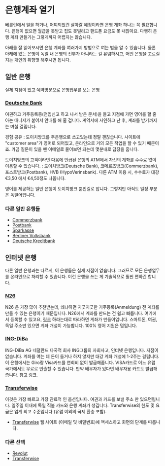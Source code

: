 #  은행계좌 열기

베를린에서 일을 하거나, 어찌되었건 살아갈 예정이라면 은행 계좌 하나는 꼭 필요합니다. 은행이 없으면 월급을 못받고 집도 못빌리고 핸드폰 요금도 못 내잖아요. 다행히 은행 계좌 만들기는 그렇게까지 어렵지는 않습니다.

아래를 잘 읽어보시면 은행 계좌를 여러가지 방법으로 여는 법을 알 수 있습니다. 물론 아래에 있는 은행이 독일 내 은행의 전부가 아니라는 걸 유념하시고, 어떤 은행을 고르실 지는 개인의 취향껏 해주시면 됩니다.

## 일반 은행

실제 지점이 있고 예약방문으로 은행업무를 보는 은행

### [Deutsche Bank](https://www.deutsche-bank.de)

여권하고 거주등록증(전입신고 하고 나서 받은 문서)을 들고 지점에 가면 영어를 할 줄 아는 매니저가 붙어서 안내를 해 줄 겁니다. 계약서에 사인하고 난 후, 계좌를 받기까지는 며칠 걸립니다.

경험 공유 : 도이치방크를 주은행으로 쓰고있는데 정말 괜찮습니다. 사이트에 "customer area"가 영어로 되어있고, 온라인으로 거의 모든 작업을 할 수 있기 때문이죠. 가끔 질문이 있을 땐 이메일로 물어보면 되는데 몇분내로 답장을 줍니다.

도이치방크의 고객이라면 다음에 언급된 은행의 ATM에서 자신의 계좌를 수수료 없이 이용할 수 있습니다. : 도이치방크(Deutsche Bank), 코메르츠방크(Commerzbank), 포스트방크(Postbank), HVB (HypoVerinsbank). 다른 ATM 이용 시, 수수료가 대강 €3,50 에서 €4,50정도 나옵니다.

영어를 제공하는 일반 은행이 도이치방크 뿐인걸로 압니다. 그렇지만 아직도 일정 부분은 독일어입니다.

### 다른 일반 은행들
- [Commerzbank](https://www.commerzbank.de/)
- [Postbank](https://www.postbank.de/)
- [Sparkasse](https://www.berliner-sparkasse.de)
- [Berliner Volksbank](https://www.berliner-volksbank.de/)
- [Deutsche Kreditbank](https://www.dkb.de/)


## 인터넷 은행
다른 일반 은행과는 다르게, 이 은행들은 실제 지점이 없습니다. 그러므로 모든 은행업무를 온라인으로 처리할 수 있습니다. 이런 은행을 쓰는 게 기술적으로 훨씬 편하긴 합니다.

### [N26](https://n26.com)
N26 은 가장 많이 추천받는데, 왜냐하면 지긋지긋한 거주등록(Anmeldung) 전 계좌를 만들 수 있는 은행이기 때문입니다.  N26에서 계좌를 만드는 건 쉽고 빠릅니다. 여기에서 등록할 수 있고요, [링크](https://app.n26.com/register) 하라는대로 따라하면 계좌가 만들어입니다. 스마트폰, 여권, 독일 주소만 있으면 계좌 개설이 가능합니다. 100% 영어 지원은 덤입니다.

### [ING-DiBa](https://www.ing-diba.de/)

ING-DiBa AG 네덜란드 다국적 회사 ING그룹의 자회사고, 인터넷 은행입니다. 지점이 없습니다. 계좌를 여는 데 돈이 들거나 하지 않지만 대강 계좌 개설에 1-2주는 걸립니다. 이 은행에서는 Giro랑 Visa카드를 연회비 없이 발급해줍니다. VISA카드로 어느 유럽 국가에서도 무료로 인출할 수 있습니다. 만약 배우자가 있다면 배우자용 카드도 발급해 줍니다. 참고 [링크](https://produkte.banking.ing-diba.de/pub/girokonto-einzelkonto).

### [Transferwise](https://transferwise.com/de)
이것은 가장 빠르고 가장 관료적 인 옵션입니다. 여권과 카드를 보낼 주소 만 있으면됩니다. 일주일 이내에 독일 직불 카드와 은행 계좌가 생깁니다. Transferwise의 한도 및 요금은 업계 최고 수준입니다 (유럽 이외의 국제 환승 포함).
- [Transferwise](transferwise.com/invite/u/eduardoj98) 웹 사이트 (이메일 및 비밀번호)에 액세스하고 화면의 단계를 따릅니다.
 
### 다른 선택
- [Revolut](https://www.revolut.com)
- [Transferwise](https://transferwise.com)
